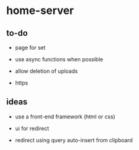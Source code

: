 # home-server

## to-do

* page for set

* use async functions when possible

* allow deletion of uploads

* https

## ideas

* use a front-end framework (html or css)

* ui for redirect

* redirect using query auto-insert from clipboard
